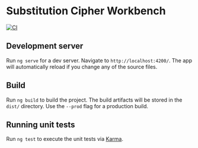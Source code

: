 # Substitution Cipher Workbench
[![CI](https://github.com/felixfontein/jssubstitution/workflows/Test%20Angular%20app/badge.svg?event=push)](https://github.com/felixfontein/jssubstitution/actions)

## Development server

Run `ng serve` for a dev server. Navigate to `http://localhost:4200/`. The app will automatically reload if you change any of the source files.

## Build

Run `ng build` to build the project. The build artifacts will be stored in the `dist/` directory. Use the `--prod` flag for a production build.

## Running unit tests

Run `ng test` to execute the unit tests via [Karma](https://karma-runner.github.io).

